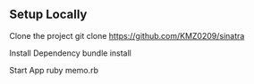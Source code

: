 ## Setup Locally

Clone the project
git clone https://github.com/KMZ0209/sinatra

Install Dependency
bundle install

Start App
ruby memo.rb

